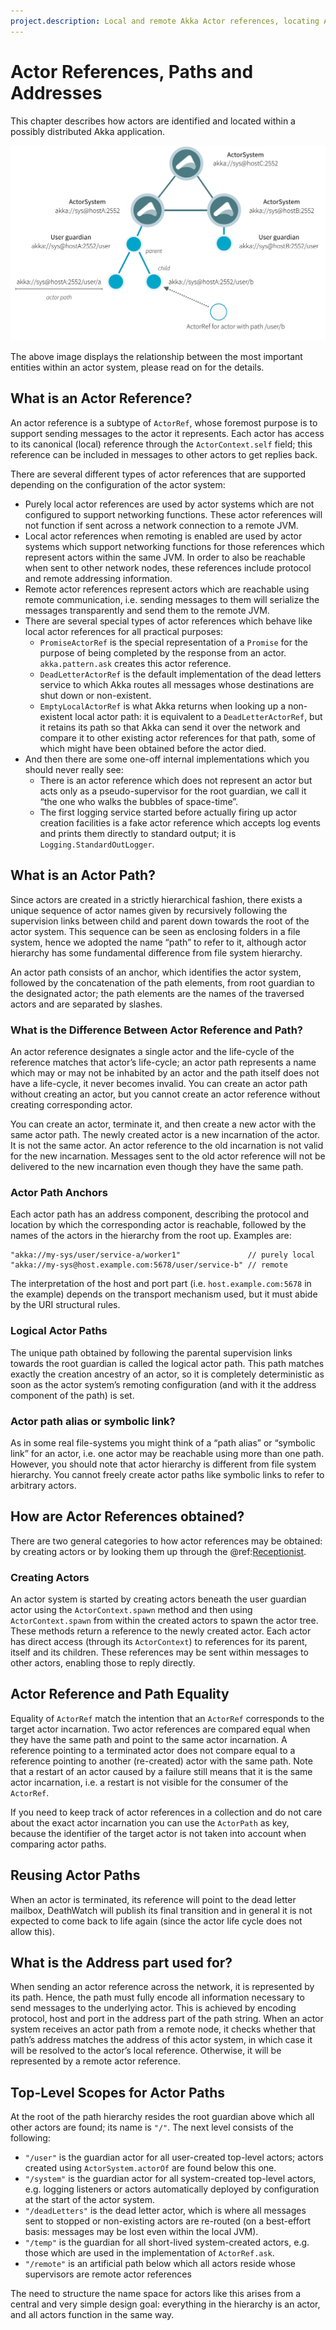 ```yaml
---
project.description: Local and remote Akka Actor references, locating Actors, Actor paths and addresses.
---
```

# Actor References, Paths and Addresses

This chapter describes how actors are identified and located within a possibly
distributed Akka application. 

![actor-paths-overview.png](../images/actor-paths-overview.png)

The above image displays the relationship between the most important entities
within an actor system, please read on for the details.

## What is an Actor Reference?

An actor reference is a subtype of `ActorRef`, whose foremost purpose is
to support sending messages to the actor it represents. Each actor has access
to its canonical (local) reference through the `ActorContext.self` field; this
reference can be included in messages to other actors to get replies back.

There are several different types of actor references that are supported
depending on the configuration of the actor system:

 * Purely local actor references are used by actor systems which are not
configured to support networking functions. These actor references will not
function if sent across a network connection to a remote JVM.
 * Local actor references when remoting is enabled are used by actor systems
which support networking functions for those references which represent
actors within the same JVM. In order to also be reachable when sent to
other network nodes, these references include protocol and remote addressing
information.
 * Remote actor references represent actors which are reachable using remote
communication, i.e. sending messages to them will serialize the messages
transparently and send them to the remote JVM.
 * There are several special types of actor references which behave like local
actor references for all practical purposes:
    * `PromiseActorRef` is the special representation of a `Promise`
for the purpose of being completed by the response from an actor.
`akka.pattern.ask` creates this actor reference.
    * `DeadLetterActorRef` is the default implementation of the dead
letters service to which Akka routes all messages whose destinations
are shut down or non-existent.
    * `EmptyLocalActorRef` is what Akka returns when looking up a
non-existent local actor path: it is equivalent to a
`DeadLetterActorRef`, but it retains its path so that Akka can send
it over the network and compare it to other existing actor references for
that path, some of which might have been obtained before the actor died.
 * And then there are some one-off internal implementations which you should
never really see:
    * There is an actor reference which does not represent an actor but acts only
as a pseudo-supervisor for the root guardian, we call it “the one who walks
the bubbles of space-time”.
    * The first logging service started before actually firing up actor creation
facilities is a fake actor reference which accepts log events and prints
them directly to standard output; it is `Logging.StandardOutLogger`.

## What is an Actor Path?

Since actors are created in a strictly hierarchical fashion, there exists a
unique sequence of actor names given by recursively following the supervision
links between child and parent down towards the root of the actor system. This
sequence can be seen as enclosing folders in a file system, hence we adopted
the name “path” to refer to it, although actor hierarchy has some fundamental difference from file system hierarchy.

An actor path consists of an anchor, which identifies the actor system,
followed by the concatenation of the path elements, from root guardian to the
designated actor; the path elements are the names of the traversed actors and
are separated by slashes.

### What is the Difference Between Actor Reference and Path?

An actor reference designates a single actor and the life-cycle of the reference
matches that actor’s life-cycle; an actor path represents a name which may or
may not be inhabited by an actor and the path itself does not have a life-cycle,
it never becomes invalid. You can create an actor path without creating an actor,
but you cannot create an actor reference without creating corresponding actor.

You can create an actor, terminate it, and then create a new actor with the same
actor path. The newly created actor is a new incarnation of the actor. It is not
the same actor. An actor reference to the old incarnation is not valid for the new
incarnation. Messages sent to the old actor reference will not be delivered
to the new incarnation even though they have the same path.

### Actor Path Anchors

Each actor path has an address component, describing the protocol and location
by which the corresponding actor is reachable, followed by the names of the
actors in the hierarchy from the root up. Examples are:

```
"akka://my-sys/user/service-a/worker1"               // purely local
"akka://my-sys@host.example.com:5678/user/service-b" // remote
```

The interpretation of the host and port part (i.e. `host.example.com:5678` in the example)
depends on the transport mechanism used, but it must abide by the URI structural rules.

### Logical Actor Paths

The unique path obtained by following the parental supervision links towards
the root guardian is called the logical actor path. This path matches exactly
the creation ancestry of an actor, so it is completely deterministic as soon as
the actor system’s remoting configuration (and with it the address component of
the path) is set.

### Actor path alias or symbolic link?

As in some real file-systems you might think of a “path alias” or “symbolic link” for an actor,
i.e. one actor may be reachable using more than one path.
However, you should note that actor hierarchy is different from file system hierarchy.
You cannot freely create actor paths like symbolic links to refer to arbitrary actors.

## How are Actor References obtained?

There are two general categories to how actor references may be obtained: by
creating actors or by looking them up through the @ref:[Receptionist](../typed/actor-discovery.md#receptionist).

### Creating Actors

An actor system is started by creating actors beneath the user guardian
actor using the `ActorContext.spawn` method and then using
`ActorContext.spawn` from within the created actors to spawn the actor
tree. These methods return a reference to the newly created actor. Each actor
has direct access (through its `ActorContext`) to references for its parent,
itself and its children. These references may be sent within messages to other actors,
enabling those to reply directly.

## Actor Reference and Path Equality

Equality of `ActorRef` match the intention that an `ActorRef` corresponds to
the target actor incarnation. Two actor references are compared equal when they have
the same path and point to the same actor incarnation. A reference pointing to a
terminated actor does not compare equal to a reference pointing to another (re-created)
actor with the same path. Note that a restart of an actor caused by a failure still
means that it is the same actor incarnation, i.e. a restart is not visible for the
consumer of the `ActorRef`.

If you need to keep track of actor references in a collection and do not care about
the exact actor incarnation you can use the `ActorPath` as key, because the identifier
of the target actor is not taken into account when comparing actor paths.

## Reusing Actor Paths

When an actor is terminated, its reference will point to the dead letter mailbox,
DeathWatch will publish its final transition and in general it is not expected
to come back to life again (since the actor life cycle does not allow this).

## What is the Address part used for?

When sending an actor reference across the network, it is represented by its
path. Hence, the path must fully encode all information necessary to send
messages to the underlying actor. This is achieved by encoding protocol, host
and port in the address part of the path string. When an actor system receives
an actor path from a remote node, it checks whether that path’s address matches
the address of this actor system, in which case it will be resolved to the
actor’s local reference. Otherwise, it will be represented by a remote actor
reference.

<a id="toplevel-paths"></a>
## Top-Level Scopes for Actor Paths

At the root of the path hierarchy resides the root guardian above which all
other actors are found; its name is `"/"`. The next level consists of the
following:

 * `"/user"` is the guardian actor for all user-created top-level actors;
actors created using `ActorSystem.actorOf` are found below this one.
 * `"/system"` is the guardian actor for all system-created top-level actors,
e.g. logging listeners or actors automatically deployed by configuration at
the start of the actor system.
 * `"/deadLetters"` is the dead letter actor, which is where all messages sent to
stopped or non-existing actors are re-routed (on a best-effort basis: messages
may be lost even within the local JVM).
 * `"/temp"` is the guardian for all short-lived system-created actors, e.g.
those which are used in the implementation of `ActorRef.ask`.
 * `"/remote"` is an artificial path below which all actors reside whose
supervisors are remote actor references

The need to structure the name space for actors like this arises from a central
and very simple design goal: everything in the hierarchy is an actor, and all
actors function in the same way. 
